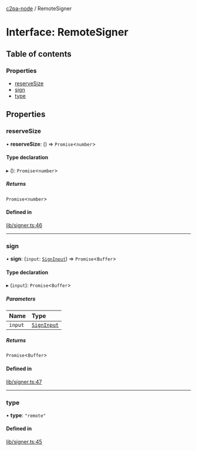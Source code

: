 [c2pa-node](../README.md) / RemoteSigner

# Interface: RemoteSigner

## Table of contents

### Properties

- [reserveSize](RemoteSigner.md#reservesize)
- [sign](RemoteSigner.md#sign)
- [type](RemoteSigner.md#type)

## Properties

### reserveSize

• **reserveSize**: () => `Promise`\<`number`\>

#### Type declaration

▸ (): `Promise`\<`number`\>

##### Returns

`Promise`\<`number`\>

#### Defined in

[lib/signer.ts:46](https://github.com/contentauth/c2pa-node/blob/75bd66f/js-src/lib/signer.ts#L46)

___

### sign

• **sign**: (`input`: [`SignInput`](SignInput.md)) => `Promise`\<`Buffer`\>

#### Type declaration

▸ (`input`): `Promise`\<`Buffer`\>

##### Parameters

| Name | Type |
| :------ | :------ |
| `input` | [`SignInput`](SignInput.md) |

##### Returns

`Promise`\<`Buffer`\>

#### Defined in

[lib/signer.ts:47](https://github.com/contentauth/c2pa-node/blob/75bd66f/js-src/lib/signer.ts#L47)

___

### type

• **type**: ``"remote"``

#### Defined in

[lib/signer.ts:45](https://github.com/contentauth/c2pa-node/blob/75bd66f/js-src/lib/signer.ts#L45)
